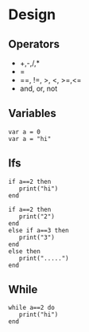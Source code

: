 # Design
## Operators
- +,-,/,*
- =
- ==, !=, >, <, >=,<=
- and, or, not
## Variables
```
var a = 0
var a = "hi"
```
## Ifs
```
if a==2 then
   print("hi")
end
```
```
if a==2 then
   print("2")
end
else if a==3 then
   print("3")
end
else then
   print(".....")
end
```
## While
```
while a==2 do
   print("hi")
end
```
